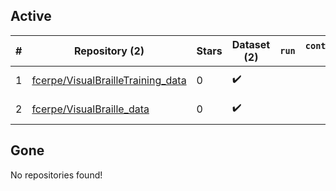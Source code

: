 ## Active
| # | Repository (2) | Stars | Dataset (2) | `run` | `containers-run` | Last Modified |
| --- | --- | --- | --- | --- | --- | --- |
| 1 | [fcerpe/VisualBrailleTraining_data](https://github.com/fcerpe/VisualBrailleTraining_data) | 0 | :heavy_check_mark: |  |  | 2025-09-01 00:03:39+00:00 |
| 2 | [fcerpe/VisualBraille_data](https://github.com/fcerpe/VisualBraille_data) | 0 | :heavy_check_mark: |  |  | 2025-06-19 11:55:04+00:00 |

## Gone
No repositories found!
